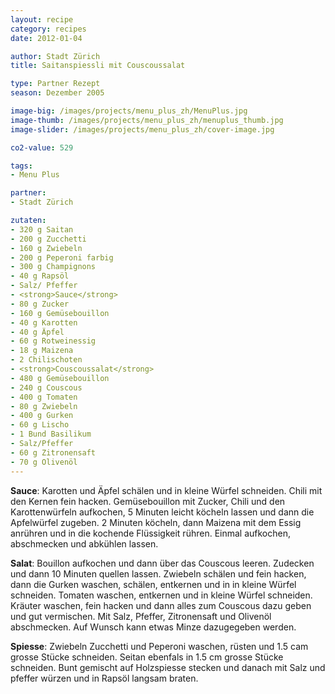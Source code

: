 ```yaml
---
layout: recipe
category: recipes
date: 2012-01-04

author: Stadt Zürich
title: Saitanspiessli mit Couscoussalat

type: Partner Rezept
season: Dezember 2005

image-big: /images/projects/menu_plus_zh/MenuPlus.jpg
image-thumb: /images/projects/menu_plus_zh/menuplus_thumb.jpg
image-slider: /images/projects/menu_plus_zh/cover-image.jpg

co2-value: 529

tags:
- Menu Plus

partner:
- Stadt Zürich

zutaten:
- 320 g Saitan
- 200 g Zucchetti
- 160 g Zwiebeln
- 200 g Peperoni farbig
- 300 g Champignons
- 40 g Rapsöl
- Salz/ Pfeffer
- <strong>Sauce</strong>
- 80 g Zucker
- 160 g Gemüsebouillon
- 40 g Karotten
- 40 g Äpfel
- 60 g Rotweinessig
- 18 g Maizena
- 2 Chilischoten
- <strong>Couscoussalat</strong>
- 480 g Gemüsebouillon
- 240 g Couscous
- 400 g Tomaten
- 80 g Zwiebeln
- 400 g Gurken
- 60 g Lischo
- 1 Bund Basilikum
- Salz/Pfeffer
- 60 g Zitronensaft
- 70 g Olivenöl
---
```


**Sauce**: Karotten und Äpfel schälen und in kleine Würfel schneiden. Chili mit den Kernen fein hacken.
Gemüsebouillon mit Zucker, Chili und den Karottenwürfeln aufkochen, 5 Minuten leicht köcheln lassen und dann die Apfelwürfel zugeben. 2 Minuten köcheln, dann Maizena mit dem Essig anrühren und in die kochende Flüssigkeit rühren. Einmal aufkochen, abschmecken und abkühlen lassen.

**Salat**: Bouillon aufkochen und dann über das Couscous leeren. Zudecken und dann 10 Minuten quellen lassen. Zwiebeln schälen und fein hacken, dann die Gurken waschen, schälen, entkernen und in in kleine Würfel schneiden. Tomaten waschen, entkernen und in kleine Würfel schneiden. Kräuter waschen, fein hacken und dann alles zum Couscous dazu geben und gut vermischen. Mit Salz, Pfeffer, Zitronensaft und Olivenöl abschmecken. Auf Wunsch kann etwas Minze dazugegeben werden.


**Spiesse**: Zwiebeln Zucchetti und Peperoni waschen, rüsten und 1.5 cam grosse Stücke schneiden. Seitan ebenfals in 1.5 cm grosse Stücke schneiden. Bunt gemischt auf Holzspiesse stecken und danach mit Salz und pfeffer würzen und in Rapsöl langsam braten.